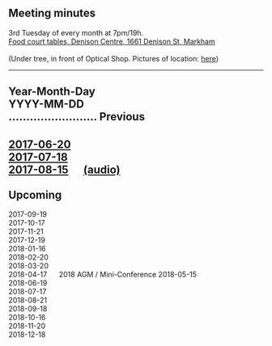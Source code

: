 Meeting minutes
---
3rd Tuesday of every month at 7pm/19h.  
<a href="https://maps.google.com/maps?f=q&hl=en&q=Denison+Centre+(Food+court+tables),+1661+Denison+St,+Markham" target='_blank'>Food court tables, Denison Centre, 1661 Denison St, Markham</a>
<br>
<br>(Under tree, in front of Optical Shop.  Pictures of location: <a href="../../images/mall/index.html" target='_blank'>here</a>)


<hr>

Year-Month-Day  
YYYY-MM-DD  
.........................
Previous
---
[2017-06-20](2017-06-20.html)  
[2017-07-18](2017-07-18.html)  
[2017-08-15](2017-08-15.html) &nbsp;&nbsp;&nbsp;&nbsp; [(audio)](2017-08-15/2017-08-15.ogg)  
<br>
Upcoming
---
2017-09-19  
2017-10-17  
2017-11-21  
2017-12-19  
2018-01-16  
2018-02-20  
2018-03-20  
2018-04-17 &nbsp;&nbsp;&nbsp;&nbsp;  2018 AGM / Mini-Conference
2018-05-15  
2018-06-19  
2018-07-17  
2018-08-21  
2018-09-18  
2018-10-16  
2018-11-20  
2018-12-18  

